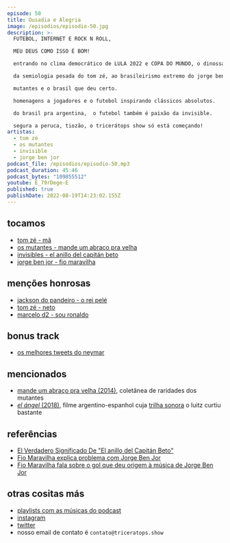 ```yaml
---
episode: 50
title: Ousadia e Alegria
image: /episodios/episodio-50.jpg
description: >-
  FUTEBOL, INTERNET E ROCK N ROLL,

  MEU DEUS COMO ISSO É BOM!

  entrando no clima democrático de LULA 2022 e COPA DO MUNDO, o dinossauro aqui nunca esteve tão latino americano.

  da semiologia pesada do tom zé, ao brasileirismo extremo do jorge ben e o ser humano mais gente fina do mundo.

  mutantes e o brasil que deu certo.

  homenagens a jogadores e o futebol inspirando clássicos absolutos.

  do brasil pra argentina,  o futebol também é paixão da invisible.

  segura a peruca, tiozão, o tricerátops show só está começando!
artistas:
  - tom zé
  - os mutantes
  - invisible
  - jorge ben jor
podcast_file: /episodios/episodio-50.mp3
podcast_duration: 45:46
podcast_bytes: "109855512"
youtube: E_79rDege-E
published: true
publishDate: 2022-08-19T14:23:02.155Z
---
```

## tocamos
* [tom zé - mã](https://www.youtube.com/watch?v=5XwxvmyNVsg)
* [os mutantes - mande um abraço pra velha](https://www.youtube.com/watch?v=3dysfC9Ce6Y)
* [invisibles - el anillo del capitán beto](https://www.youtube.com/watch?v=dQUxNU534dA)
* [jorge ben jor - fio maravilha](https://www.youtube.com/watch?v=UKZKNPmJpd0)

## menções honrosas
* [jackson do pandeiro - o rei pelé](https://www.youtube.com/watch?v=tk-4mGxrBBE)
* [tom zé - neto](https://www.youtube.com/watch?v=ob7gu9xWMVg)
* [marcelo d2 - sou ronaldo](https://www.youtube.com/watch?v=I3CEbqdfO3w)

## bonus track
* [os melhores tweets do neymar](https://www.youtube.com/watch?v=oCakqI2rm4I)

## mencionados
* [mande um abraço pra velha (2014)](https://open.spotify.com/album/6dkkLUnVIB3pbM69cjkPF4), coletânea de raridades dos mutantes
* [*el ángel* (2018)](https://www.imdb.com/title/tt7204348/), filme argentino-espanhol cuja [trilha sonora](https://open.spotify.com/playlist/1iftw3JNopHZEgJfnAmXtf) o luitz curtiu bastante

## referências
* [El Verdadero Significado De "El anillo del Capitán Beto"](https://www.youtube.com/watch?v=DymsljX7c98)
* [Fio Maravilha explica problema com Jorge Ben Jor](https://www.youtube.com/watch?v=VCalySzBG1Y)
* [Fio Maravilha fala sobre o gol que deu origem à música de Jorge Ben Jor](https://www.youtube.com/watch?v=MZQ9iLaHs6g)

## otras cositas más
* [playlists com as músicas do podcast](https://www.triceratops.show/playlists/)
* [instagram](https://www.instagram.com/triceratops.show/)
* [twitter](https://twitter.com/TriceratopsShow/)
* nosso email de contato é `contato@triceratops.show`
